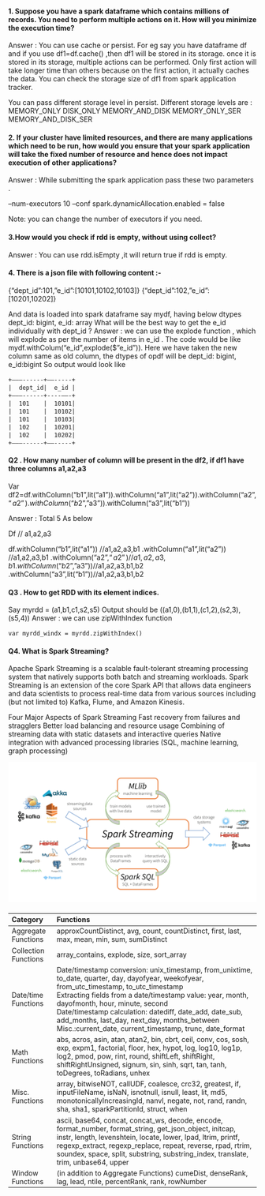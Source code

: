 #### 1. Suppose you have a spark dataframe which contains millions of records. You need to perform multiple actions on it. How will you minimize the execution time?
Answer : You can use cache or persist. For eg say you have dataframe df and if you use df1=df.cache() ,then df1 will be stored in its storage. once it is stored in its storage, multiple actions can be performed. Only first action will take longer time than others because on the first action, it actually caches the data. You can check the storage size of df1 from spark application tracker.

You can pass different storage level in persist.
Different storage levels are :
MEMORY_ONLY
DISK_ONLY
MEMORY_AND_DISK
MEMORY_ONLY_SER
MEMORY_AND_DISK_SER

#### 2. If your cluster have limited resources, and there are many applications which need to be run, how would you ensure that your spark application will take the fixed number of resource and hence does not impact execution of other applications?
Answer : While submitting the spark application pass these two parameters .

–num-executors 10
–conf spark.dynamicAllocation.enabled = false

Note: you can change the number of executors if you need.

#### 3.How would you check if rdd is empty, without using collect?
Answer : You can use rdd.isEmpty ,it will return true if rdd is empty.

#### 4. There is a json file with following content :-
{“dept_id”:101,”e_id”:[10101,10102,10103]}
{“dept_id”:102,”e_id”:[10201,10202]}

And data is loaded into spark dataframe say mydf, having below dtypes
dept_id: bigint, e_id: array<bigint>
What will be the best way to get the e_id individually with dept_id ?
Answer :
we can use the explode function , which will explode as per the number of items in e_id .
The code would be like
mydf.withColum(“e_id”,explode($”e_id”)).
Here we have taken the new column same as old column, the dtypes of opdf will be
dept_id: bigint, e_id:bigint
So output would look like
```commandline
+———------+——-----+
|  dept_id|  e_id |
+———------+----——-+
|  101    |  10101|
|  101    |  10102|
|  101    |  10103|
|  102    |  10201|
|  102    |  10202|
+———------+——-----+
```

#### Q2 . How many number of column will be present in the df2, if df1 have three columns a1,a2,a3
Var df2=df.withColumn(“b1”,lit(“a1”)).withColumn(“a1”,lit(“a2”)).withColumn(“a2”,$“a2”).withColumn(“b2”,$”a3”)).withColumn(“a3”,lit(“b1”))

Answer :
Total 5 As below

Df // a1,a2,a3

df.withColumn(“b1”,lit(“a1”)) //a1,a2,a3,b1
.withColumn(“a1”,lit(“a2”)) //a1,a2,a3,b1
.withColumn(“a2”,$“a2”) //a1,a2,a3,b1
.withColumn(“b2”,$”a3”))//a1,a2,a3,b1,b2
.withColumn(“a3”,lit(“b1”))//a1,a2,a3,b1,b2



####  Q3 . How to get RDD with its element indices.
Say myrdd = (a1,b1,c1,s2,s5)
Output should be ((a1,0),(b1,1),(c1,2),(s2,3),(s5,4))
Answer : we can use zipWithIndex function
```commandline
var myrdd_windx = myrdd.zipWithIndex()
```

#### Q4. What is Spark Streaming?
Apache Spark Streaming is a scalable fault-tolerant streaming processing system that natively supports both batch and streaming workloads. Spark Streaming is an extension of the core Spark API that allows data engineers and data scientists to process real-time data from various sources including (but not limited to) Kafka, Flume, and Amazon Kinesis.

Four Major Aspects of Spark Streaming
Fast recovery from failures and stragglers
Better load balancing and resource usage
Combining of streaming data with static datasets and interactive queries
Native integration with advanced processing libraries (SQL, machine learning, graph processing)

![](../images/Apache-Spark-Streaming-ecosystem-diagram.png)


#### 
#### 

#### 

| Category	             | Functions                                                                                                                                                                                                                                                                                                                                                                                                                  |
|:----------------------|:---------------------------------------------------------------------------------------------------------------------------------------------------------------------------------------------------------------------------------------------------------------------------------------------------------------------------------------------------------------------------------------------------------------------------|
| Aggregate Functions	 | approxCountDistinct, avg, count, countDistinct, first, last, max, mean, min, sum, sumDistinct                                                                                                                                                                                                                                                                                                                              |
| Collection Functions	 | array_contains, explode, size, sort_array                                                                                                                                                                                                                                                                                                                                                                                  |
| Date/time Functions	 | Date/timestamp conversion: unix_timestamp, from_unixtime, to_date, quarter, day, dayofyear, weekofyear, from_utc_timestamp, to_utc_timestamp <br> Extracting fields from a date/timestamp value: year, month, dayofmonth, hour, minute, second <br> Date/timestamp calculation: datediff, date_add, date_sub, add_months, last_day, next_day, months_between <br>Misc.:current_date, current_timestamp, trunc, date_format |
| Math Functions	     | abs, acros, asin, atan, atan2, bin, cbrt, ceil, conv, cos, sosh, exp, expm1, factorial, floor, hex, hypot, log, log10, log1p, log2, pmod, pow, rint, round, shiftLeft, shiftRight, shiftRightUnsigned, signum, sin, sinh, sqrt, tan, tanh, toDegrees, toRadians, unhex                                                                                                                                                     |
| Misc. Functions	     | array, bitwiseNOT, callUDF, coalesce, crc32, greatest, if, inputFileName, isNaN, isnotnull, isnull, least, lit, md5, monotonicallyIncreasingId, nanvl, negate, not, rand, randn, sha, sha1, sparkPartitionId, struct, when                                                                                                                                                                                                 |
| String Functions	     | ascii, base64, concat, concat_ws, decode, encode, format_number, format_string, get_json_object, initcap, instr, length, levenshtein, locate, lower, lpad, ltrim, printf, regexp_extract, regexp_replace, repeat, reverse, rpad, rtrim, soundex, space, split, substring, substring_index, translate, trim, unbase64, upper                                                                                                |
| Window Functions      | (in addition to Aggregate Functions)	cumeDist, denseRank, lag, lead, ntile, percentRank, rank, rowNumber                                                                                                                                                                                                                                                                                                                   |